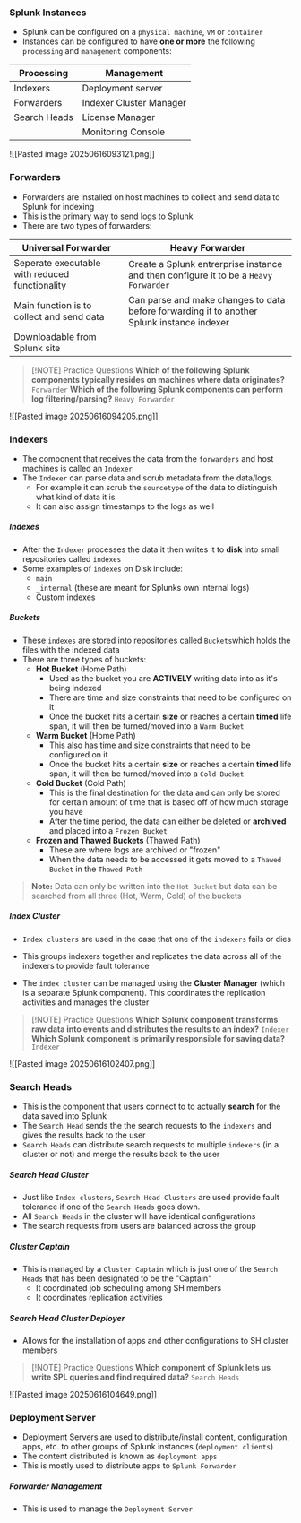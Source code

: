 ### Splunk Instances
- Splunk can be configured on a `physical machine`, `VM` or `container`
- Instances can be configured to have **one or more** the following `processing` and `management` components:

| Processing   | Management              |
| ------------ | ----------------------- |
| Indexers     | Deployment server       |
| Forwarders   | Indexer Cluster Manager |
| Search Heads | License Manager         |
|              | Monitoring Console      |

![[Pasted image 20250616093121.png]]

### Forwarders
- Forwarders are installed on host machines to collect and send data to Splunk for indexing
- This is the primary way to send logs to Splunk
- There are two types of forwarders:

| Universal Forwarder                            | Heavy Forwarder                                                                            |
| ---------------------------------------------- | ------------------------------------------------------------------------------------------ |
| Seperate executable with reduced functionality | Create a Splunk entrerprise instance and then configure it to be a `Heavy Forwarder`       |
| Main function is to collect and send data      | Can parse and make changes to data before forwarding it to another Splunk instance indexer |
| Downloadable from Splunk site                  |                                                                                            |


> [!NOTE] Practice Questions
> **Which of the following Splunk components typically resides on machines where data originates?**
> `Forwarder`
> **Which of the following Splunk components can perform log filtering/parsing?**
> `Heavy Forwarder`

![[Pasted image 20250616094205.png]]
### Indexers
- The component that receives the data from the `forwarders` and host machines is called an `Indexer`
- The `Indexer` can parse data and scrub metadata from the data/logs. 
	- For example it can scrub the `sourcetype` of the data to distinguish what kind of data it is
	- It can also assign timestamps to the logs as well

##### Indexes
- After the `Indexer` processes the data it then writes it to **disk** into small repositories called `indexes`
- Some examples of `indexes` on Disk include:
	- `main`
	- `_internal` (these are meant for Splunks own internal logs)
	- Custom indexes

##### Buckets
- These `indexes` are stored into repositories called `Buckets`which holds the files with the indexed data 
- There are three types of buckets:
	- **Hot Bucket** (Home Path)
		- Used as the bucket you are **ACTIVELY** writing data into as it's being indexed
		-  There are time and size constraints that need to be configured on it
		- Once the bucket hits a certain **size** or reaches a certain **timed** life span, it will then be turned/moved into a `Warm Bucket`
	- **Warm Bucket** (Home Path)
		- This also has time and size constraints that need to be configured on it
		- Once the bucket hits a certain **size** or reaches a certain **timed** life span, it will then be turned/moved into a `Cold Bucket`
	- **Cold Bucket** (Cold Path)
		- This is the final destination for the data and can only be stored for certain amount of time that is based off of how much storage you have
		- After the time period, the data can either be deleted or **archived** and placed into a `Frozen Bucket`
	- **Frozen and Thawed Buckets** (Thawed Path)
		- These are where logs are archived or "frozen"
		- When the data needs to be accessed it gets moved to a `Thawed Bucket` in the `Thawed Path`

> **Note:** Data can only be written into the `Hot Bucket` but data can be searched from all three (Hot, Warm, Cold) of the buckets

##### Index Cluster
- `Index clusters` are used in the case that one of the `indexers` fails or dies
- This groups indexers together and replicates the data across all of the indexers to provide fault tolerance

- The `index cluster` can be managed using the **Cluster Manager** (which is a separate Splunk component). This coordinates the replication activities and manages the cluster

> [!NOTE] Practice Questions
> **Which Splunk component transforms raw data into events and distributes the results to an index?**
> `Indexer`
> **Which Splunk component is primarily responsible for saving data?**
> `Indexer`


![[Pasted image 20250616102407.png]]

### Search Heads
- This is the component that users connect to to actually **search** for the data saved into Splunk
- The `Search Head` sends the the search requests to the `indexers` and gives the results back to the user
- `Search Heads` can distribute search requests to multiple `indexers` (in a cluster or not) and merge the results back to the user

##### Search Head Cluster
- Just like `Index clusters`, `Search Head Clusters` are used provide fault tolerance if one of the `Search Heads` goes down.
- All `Search Heads` in the cluster will have identical configurations
- The search requests from users are balanced across the group
##### Cluster Captain
- This is managed by a `Cluster Captain` which is just one of the `Search Heads` that has been designated to be the "Captain"
	- It coordinated job scheduling among SH members
	- It coordinates replication activities
##### Search Head Cluster Deployer
- Allows for the installation of apps and other configurations to SH cluster members

> [!NOTE] Practice Questions
> **Which component of Splunk lets us write SPL queries and find required data?**
> `Search Heads`

![[Pasted image 20250616104649.png]]
### Deployment Server
- Deployment Servers are used to distribute/install content, configuration, apps, etc. to other groups of Splunk instances (`deployment clients`)
- The content distributed is known as `deployment apps`
- This is mostly used to distribute apps to `Splunk Forwarder`

##### Forwarder Management
- This is used to manage the `Deployment Server`